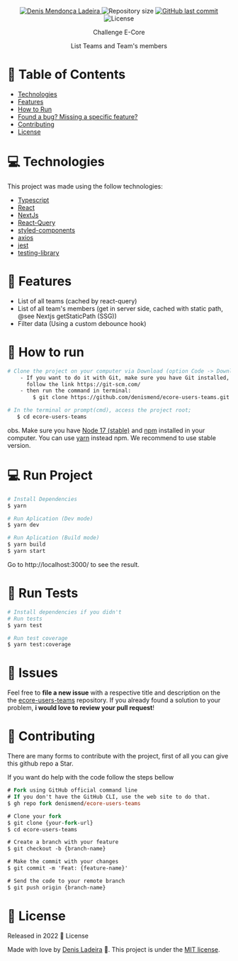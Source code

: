 <p align="center">
   <a href="https://linkedin.com/in/denis-ladeira-814365115/">
      <img alt="Denis Mendonça Ladeira" src="https://img.shields.io/badge/-DenisLadeira-gray?style=flat&logo=Linkedin&logoColor=white" />
   </a>
  <img alt="Repository size" src="https://img.shields.io/github/repo-size/denismend/ecore-users-teams?color=orange">

  <a href="https://github.com/denismend/ecore-users-teams/commits/dev_v1">
    <img alt="GitHub last commit" src="https://img.shields.io/github/last-commit/denismend/si-dragons?color=orange">
  </a>

  <img alt="License" src="https://img.shields.io/badge/license-MIT-gray">
</p>

<p align="center">
  Challenge E-Core<br />
</p>

<p align="center">
  List Teams and Team's members <br />
</p>

# :pushpin: Table of Contents

* [Technologies](#computer-technologies)
* [Features](#rocket-features)
* [How to Run](#construction_worker-how-to-run)
* [Found a bug? Missing a specific feature?](#bug-issues)
* [Contributing](#tada-contributing)
* [License](#closed_book-license)

# :computer: Technologies
This project was made using the follow technologies:

* [Typescript](https://www.typescriptlang.org/)
* [React](https://reactjs.org/)
* [NextJs](https://nextjs.org/)
* [React-Query](https://react-query.tanstack.com/)
* [styled-components](https://styled-components.com/)
* [axios](https://github.com/axios/axios)
* [jest](https://github.com/facebook/jest)
* [testing-library](https://github.com/testing-library/react-testing-library)

# :rocket: Features

* List of all teams (cached by react-query)
* List of all team's members (get in server side, cached with static path, @see Nextjs getStaticPath (SSG))
* Filter data (Using a custom debounce hook)

# :construction_worker: How to run
```bash
# Clone the project on your computer via Download (option Code -> Download ZIP)
    - If you want to do it with Git, make sure you have Git installed,
      follow the link https://git-scm.com/
    - then run the command in terminal:
        $ git clone https://github.com/denismend/ecore-users-teams.git

# In the terminal or prompt(cmd), access the project root;
   $ cd ecore-users-teams
```

obs. Make sure you have [Node 17 (stable)](https://nodejs.org/en/) and [npm](https://nodejs.org/en/) 
installed in your computer. You can use [yarn](https://yarnpkg.com) instead npm. We recommend to use stable version.

# :computer: Run Project
```bash
# Install Dependencies
$ yarn

# Run Aplication (Dev mode)
$ yarn dev

# Run Aplication (Build mode)
$ yarn build
$ yarn start
```
Go to http://localhost:3000/ to see the result.

# :test_tube: Run Tests
```bash
# Install dependencies if you didn't
# Run tests
$ yarn test

# Run test coverage
$ yarn test:coverage
```
# :bug: Issues

Feel free to **file a new issue** with a respective title and description on the the [ecore-users-teams](https://github.com/denismend/ecore-users-teams/issues) repository. If you already found a solution to your problem, **i would love to review your pull request**!

# :tada: Contributing

There are many forms to contribute with the project, first of all you can give this github repo a Star.

If you want do help with the code follow the steps bellow

```ps
# Fork using GitHub official command line
# If you don't have the GitHub CLI, use the web site to do that.
$ gh repo fork denismend/ecore-users-teams

# Clone your fork
$ git clone {your-fork-url}
$ cd ecore-users-teams

# Create a branch with your feature
$ git checkout -b {branch-name}

# Make the commit with your changes
$ git commit -m 'Feat: {feature-name}'

# Send the code to your remote branch
$ git push origin {branch-name}
```

# :closed_book: License

Released in 2022 :closed_book: License

Made with love by [Denis Ladeira](https://github.com/denismend) 🚀.
This project is under the [MIT license](./LICENSE).
